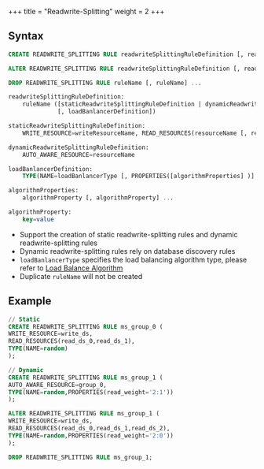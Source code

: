 +++
title = "Readwrite-Splitting"
weight = 2
+++

## Syntax

```sql
CREATE READWRITE_SPLITTING RULE readwriteSplittingRuleDefinition [, readwriteSplittingRuleDefinition] ...

ALTER READWRITE_SPLITTING RULE readwriteSplittingRuleDefinition [, readwriteSplittingRuleDefinition] ...

DROP READWRITE_SPLITTING RULE ruleName [, ruleName] ...

readwriteSplittingRuleDefinition:
    ruleName ([staticReadwriteSplittingRuleDefinition | dynamicReadwriteSplittingRuleDefinition] 
              [, loadBanlancerDefinition])

staticReadwriteSplittingRuleDefinition:
    WRITE_RESOURCE=writeResourceName, READ_RESOURCES(resourceName [, resourceName] ... )

dynamicReadwriteSplittingRuleDefinition:
    AUTO_AWARE_RESOURCE=resourceName

loadBanlancerDefinition:
    TYPE(NAME=loadBanlancerType [, PROPERTIES([algorithmProperties] )] )

algorithmProperties:
    algorithmProperty [, algorithmProperty] ...

algorithmProperty:
    key=value                          
```

- Support the creation of static readwrite-splitting rules and dynamic readwrite-splitting rules
- Dynamic readwrite-splitting rules rely on database discovery rules
- `loadBanlancerType` specifies the load balancing algorithm type, please refer to [Load Balance Algorithm](/en/user-manual/shardingsphere-jdbc/builtin-algorithm/load-balance/)
- Duplicate `ruleName` will not be created

## Example

```sql
// Static
CREATE READWRITE_SPLITTING RULE ms_group_0 (
WRITE_RESOURCE=write_ds,
READ_RESOURCES(read_ds_0,read_ds_1),
TYPE(NAME=random)
);

// Dynamic
CREATE READWRITE_SPLITTING RULE ms_group_1 (
AUTO_AWARE_RESOURCE=group_0,
TYPE(NAME=random,PROPERTIES(read_weight='2:1'))
);

ALTER READWRITE_SPLITTING RULE ms_group_1 (
WRITE_RESOURCE=write_ds,
READ_RESOURCES(read_ds_0,read_ds_1,read_ds_2),
TYPE(NAME=random,PROPERTIES(read_weight='2:0'))
);

DROP READWRITE_SPLITTING RULE ms_group_1;
```
